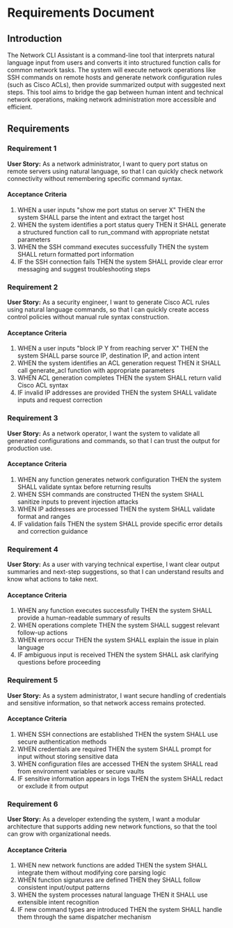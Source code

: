 # Requirements Document

## Introduction

The Network CLI Assistant is a command-line tool that interprets natural language input from users and converts it into structured function calls for common network tasks. The system will execute network operations like SSH commands on remote hosts and generate network configuration rules (such as Cisco ACLs), then provide summarized output with suggested next steps. This tool aims to bridge the gap between human intent and technical network operations, making network administration more accessible and efficient.

## Requirements

### Requirement 1

**User Story:** As a network administrator, I want to query port status on remote servers using natural language, so that I can quickly check network connectivity without remembering specific command syntax.

#### Acceptance Criteria

1. WHEN a user inputs "show me port status on server X" THEN the system SHALL parse the intent and extract the target host
2. WHEN the system identifies a port status query THEN it SHALL generate a structured function call to run_command with appropriate netstat parameters
3. WHEN the SSH command executes successfully THEN the system SHALL return formatted port information
4. IF the SSH connection fails THEN the system SHALL provide clear error messaging and suggest troubleshooting steps

### Requirement 2

**User Story:** As a security engineer, I want to generate Cisco ACL rules using natural language commands, so that I can quickly create access control policies without manual rule syntax construction.

#### Acceptance Criteria

1. WHEN a user inputs "block IP Y from reaching server X" THEN the system SHALL parse source IP, destination IP, and action intent
2. WHEN the system identifies an ACL generation request THEN it SHALL call generate_acl function with appropriate parameters
3. WHEN ACL generation completes THEN the system SHALL return valid Cisco ACL syntax
4. IF invalid IP addresses are provided THEN the system SHALL validate inputs and request correction

### Requirement 3

**User Story:** As a network operator, I want the system to validate all generated configurations and commands, so that I can trust the output for production use.

#### Acceptance Criteria

1. WHEN any function generates network configuration THEN the system SHALL validate syntax before returning results
2. WHEN SSH commands are constructed THEN the system SHALL sanitize inputs to prevent injection attacks
3. WHEN IP addresses are processed THEN the system SHALL validate format and ranges
4. IF validation fails THEN the system SHALL provide specific error details and correction guidance

### Requirement 4

**User Story:** As a user with varying technical expertise, I want clear output summaries and next-step suggestions, so that I can understand results and know what actions to take next.

#### Acceptance Criteria

1. WHEN any function executes successfully THEN the system SHALL provide a human-readable summary of results
2. WHEN operations complete THEN the system SHALL suggest relevant follow-up actions
3. WHEN errors occur THEN the system SHALL explain the issue in plain language
4. IF ambiguous input is received THEN the system SHALL ask clarifying questions before proceeding

### Requirement 5

**User Story:** As a system administrator, I want secure handling of credentials and sensitive information, so that network access remains protected.

#### Acceptance Criteria

1. WHEN SSH connections are established THEN the system SHALL use secure authentication methods
2. WHEN credentials are required THEN the system SHALL prompt for input without storing sensitive data
3. WHEN configuration files are accessed THEN the system SHALL read from environment variables or secure vaults
4. IF sensitive information appears in logs THEN the system SHALL redact or exclude it from output

### Requirement 6

**User Story:** As a developer extending the system, I want a modular architecture that supports adding new network functions, so that the tool can grow with organizational needs.

#### Acceptance Criteria

1. WHEN new network functions are added THEN the system SHALL integrate them without modifying core parsing logic
2. WHEN function signatures are defined THEN they SHALL follow consistent input/output patterns
3. WHEN the system processes natural language THEN it SHALL use extensible intent recognition
4. IF new command types are introduced THEN the system SHALL handle them through the same dispatcher mechanism